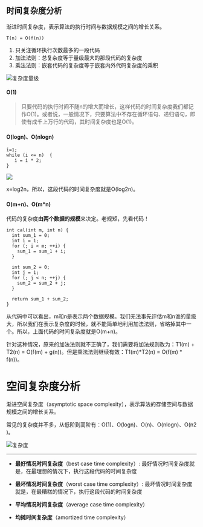 ## 时间复杂度分析

渐进时间复杂度，表示算法的执行时间与数据规模之间的增长关系。

```
T(n) = O(f(n))
```



1. 只关注循环执行次数最多的一段代码
2. 加法法则：总复杂度等于量级最大的那段代码的复杂度
3. 乘法法则：嵌套代码的复杂度等于嵌套内外代码复杂度的乘积


![复杂度量级](http://cxytz.13sai.com/algorithm/3723793cc5c810e9d5b06bc95325bf0a.jpg?e=1610425884&token=1gdN7L3hz7Tgyflqo0xuUVm-bOH0G-6mFLSVWeKa:mN2L_zWbdz3xEkSlVGnYrLQ8x6k=)





#### O(1)

> 只要代码的执行时间不随n的增大而增长，这样代码的时间复杂度我们都记作O(1)。或者说，一般情况下，只要算法中不存在循环语句、递归语句，即使有成千上万行的代码，其时间复杂度也是Ο(1)。





#### O(logn)、O(nlogn)

```
i=1;
while (i <= n)  {
   i = i * 2;
}
```



![](http://cxytz.13sai.com/algorithm/9b1c88264e7a1a20b5954be9bc4bec9a.jpg?e=1610425923&token=1gdN7L3hz7Tgyflqo0xuUVm-bOH0G-6mFLSVWeKa:rc0lcHZyQtryCxa4QRFjhzChwUk=)

x=log2n，所以，这段代码的时间复杂度就是O(log2n)。



####  O(m+n)、O(m\*n)



代码的复杂度**由两个数据的规模**来决定。老规矩，先看代码！

```
int cal(int m, int n) {
  int sum_1 = 0;
  int i = 1;
  for (; i < m; ++i) {
    sum_1 = sum_1 + i;
  }

  int sum_2 = 0;
  int j = 1;
  for (; j < n; ++j) {
    sum_2 = sum_2 + j;
  }

  return sum_1 + sum_2;
}
```

从代码中可以看出，m和n是表示两个数据规模。我们无法事先评估m和n谁的量级大，所以我们在表示复杂度的时候，就不能简单地利用加法法则，省略掉其中一个。所以，上面代码的时间复杂度就是O(m+n)。

针对这种情况，原来的加法法则就不正确了，我们需要将加法规则改为：T1(m) + T2(n) = O(f(m) + g(n))。但是乘法法则继续有效：T1(m)*T2(n) = O(f(m) * f(n))。



# 空间复杂度分析

渐进空间复杂度（asymptotic space complexity），表示算法的存储空间与数据规模之间的增长关系。



常见的复杂度并不多，从低阶到高阶有：O(1)、O(logn)、O(n)、O(nlogn)、O(n2 )。

![复杂度](http://cxytz.13sai.com/algorithm/497a3f120b7debee07dc0d03984faf04.jpg?e=1610425902&token=1gdN7L3hz7Tgyflqo0xuUVm-bOH0G-6mFLSVWeKa:3GpUkJ8WUzdpHdVomJFTQRnGcGY=)





---



- **最好情况时间复杂度**（best case time complexity）: 最好情况时间复杂度就是，在最理想的情况下，执行这段代码的时间复杂度

- **最坏情况时间复杂度**（worst case time complexity）: 最坏情况时间复杂度就是，在最糟糕的情况下，执行这段代码的时间复杂度
- **平均情况时间复杂度**（average case time complexity）
- **均摊时间复杂度**（amortized time complexity）






